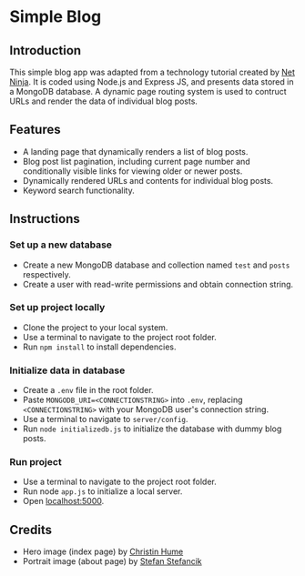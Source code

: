 # Simple Blog

## Introduction

This simple blog app was adapted from a technology tutorial created by [Net Ninja](https://netninja.dev/). It is coded using Node.js and Express JS, and presents data stored in a MongoDB database. A dynamic page routing system is used to contruct URLs and render the data of individual blog posts.

## Features

- A landing page that dynamically renders a list of blog posts.
- Blog post list pagination, including current page number and conditionally visible links for viewing older or newer posts.
- Dynamically rendered URLs and contents for individual blog posts.
- Keyword search functionality.

## Instructions

### Set up a new database

- Create a new MongoDB database and collection named `test` and `posts` respectively.
- Create a user with read-write permissions and obtain connection string.

### Set up project locally

- Clone the project to your local system.
- Use a terminal to navigate to the project root folder.
- Run `npm install` to install dependencies.

### Initialize data in database

- Create a `.env` file in the root folder.
- Paste `MONGODB_URI=<CONNECTIONSTRING>` into `.env`, replacing `<CONNECTIONSTRING>` with your MongoDB user's connection string.
- Use a terminal to navigate to `server/config`.
- Run `node initializedb.js` to initialize the database with dummy blog posts.

### Run project

- Use a terminal to navigate to the project root folder.
- Run node `app.js` to initialize a local server.
- Open [localhost:5000](localhost:5000).

## Credits

- Hero image (index page) by [Christin Hume](https://unsplash.com/@christinhumephoto)
- Portrait image (about page) by [Stefan Stefancik](https://unsplash.com/@cikstefan)
